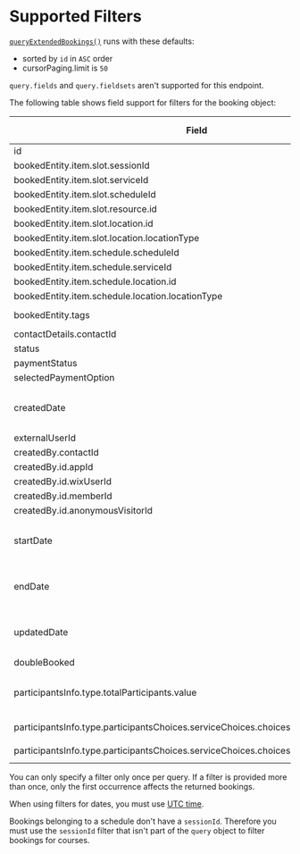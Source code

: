 # Supported Filters


[`queryExtendedBookings()`](#queryExtendedBookings) runs with these defaults:

+ sorted by `id` in `ASC` order
+ cursorPaging.limit is `50`

`query.fields` and `query.fieldsets` aren't supported for this endpoint.

The following table shows field support for filters for the booking object:


| Field                                                                       | Supported Filters                             |
|-----------------------------------------------------------------------------| --------------------------------------------- |
| id                                                                          | `eq`, `ne`, `in` |
| bookedEntity.item.slot.sessionId                                            | `eq`, `ne`, `in` |
| bookedEntity.item.slot.serviceId                                            | `eq`, `ne`, `in` |
| bookedEntity.item.slot.scheduleId                                           | `eq`, `ne`, `in` |
| bookedEntity.item.slot.resource.id                                          | `eq`, `ne`, `in` |
| bookedEntity.item.slot.location.id                                          | `eq`, `ne`, `in` |
| bookedEntity.item.slot.location.locationType                                | `eq`, `ne`, `in` |
| bookedEntity.item.schedule.scheduleId                                       | `eq`, `ne`, `in` |
| bookedEntity.item.schedule.serviceId                                        | `eq`, `ne`, `in` |
| bookedEntity.item.schedule.location.id                                      | `eq`, `ne`, `in` |
| bookedEntity.item.schedule.location.locationType                            | `eq`, `ne`, `in` |
| bookedEntity.tags                                                           | `hasSome`, `hasAll` |
| contactDetails.contactId                                                    | `eq`, `ne`, `in` |
| status                                                                      | `eq`, `ne`, `in` |
| paymentStatus                                                               | `eq`, `ne`, `in` |
| selectedPaymentOption                                                       | `eq`, `ne`, `in` |
| createdDate                                                                 | `eq`, `ne`, `gt`, `gte`, `lt`, `lte`, `in`, `nin` |
| externalUserId                                                              | `eq`, `ne`, `in` |
| createdBy.contactId                                                         | `eq`, `ne`, `in` |
| createdBy.id.appId                                                          | `eq`, `ne`, `in` |
| createdBy.id.wixUserId                                                      | `eq`, `ne`, `in` |
| createdBy.id.memberId                                                       | `eq`, `ne`, `in` |
| createdBy.id.anonymousVisitorId                                             | `eq`, `ne`, `in` |
| startDate                                                                   | `eq`, `ne`, `gt`, `gte`, `lt`, `lte`, `in`, `nin` |
| endDate                                                                     | `eq`, `ne`, `gt`, `gte`, `lt`, `lte`, `in`, `nin` |
| updatedDate                                                                 | `eq`, `ne`, `gt`, `gte`, `lt`, `lte`, `in`, `nin` |
| doubleBooked                                                                | `eq`, `ne` |
| participantsInfo.type.totalParticipants.value                               | `eq`, `ne`, `gt`, `gte`, `lt`, `lte`, `in`, `nin` |
| participantsInfo.type.participantsChoices.serviceChoices.choices.optionId       |  `hasSome`, `hasAll` |
| participantsInfo.type.participantsChoices.serviceChoices.choices.choice.custom.value |  `hasSome`, `hasAll` |


You can only specify a filter only once per query. If a filter is provided 
more than once, only the first occurrence affects the returned bookings.

When using filters for dates, you must use [UTC time](https://en.wikipedia.org/wiki/Coordinated_Universal_Time).

Bookings belonging to a schedule don't have a `sessionId`. Therefore you 
must use the `sessionId` filter that isn't part of the `query` object to 
filter bookings for courses.

